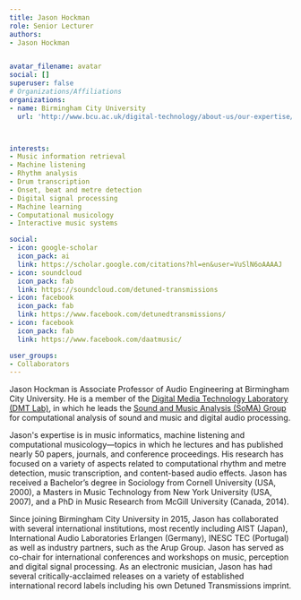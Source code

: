 ```yaml
---
title: Jason Hockman
role: Senior Lecturer
authors:
- Jason Hockman


avatar_filename: avatar
social: []
superuser: false
# Organizations/Affiliations
organizations:
- name: Birmingham City University
  url: 'http://www.bcu.ac.uk/digital-technology/about-us/our-expertise/our-staff/jason-hockman'



interests:
- Music information retrieval
- Machine listening
- Rhythm analysis
- Drum transcription
- Onset, beat and metre detection
- Digital signal processing
- Machine learning
- Computational musicology
- Interactive music systems

social:
- icon: google-scholar
  icon_pack: ai
  link: https://scholar.google.com/citations?hl=en&user=VuSlN6oAAAAJ
- icon: soundcloud
  icon_pack: fab
  link: https://soundcloud.com/detuned-transmissions
- icon: facebook
  icon_pack: fab
  link: https://www.facebook.com/detunedtransmissions/
- icon: facebook
  icon_pack: fab
  link: https://www.facebook.com/daatmusic/

user_groups:
- Collaborators
---
```

Jason Hockman is Associate Professor of Audio Engineering at Birmingham City University. He is a member of the [Digital Media Technology Laboratory (DMT Lab)](https://www.bcu.ac.uk/computing/research/digital-media-technology), in which he leads the [Sound and Music Analysis (SoMA) Group](https://somagroup.co.uk/) for computational analysis of sound and music and digital audio processing.

Jason's expertise is in music informatics, machine listening and computational musicology—topics in which he lectures and has published nearly 50 papers, journals, and conference proceedings. His research has focused on a variety of aspects related to computational rhythm and metre detection, music transcription, and content-based audio effects. Jason has received a Bachelor’s degree in Sociology from Cornell University (USA, 2000), a Masters in Music Technology from New York University (USA, 2007), and a PhD in Music Research from McGill University (Canada, 2014).

Since joining Birmingham City University in 2015, Jason has collaborated with several international institutions, most recently including AIST (Japan), International Audio Laboratories Erlangen (Germany), INESC TEC (Portugal) as well as industry partners, such as the Arup Group. Jason has served as co-chair for international conferences and workshops on music, perception and digital signal processing. As an electronic musician, Jason has had several critically-acclaimed releases on a variety of established international record labels including his own Detuned Transmissions imprint.
